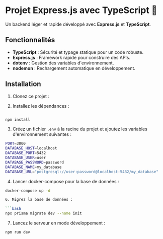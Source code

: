 # Projet Express.js avec TypeScript 🚀

Un backend léger et rapide développé avec **Express.js** et **TypeScript**.

## Fonctionnalités

- **TypeScript** : Sécurité et typage statique pour un code robuste.
- **Express.js** : Framework rapide pour construire des APIs.
- **dotenv** : Gestion des variables d'environnement.
- **nodemon** : Rechargement automatique en développement.

## Installation

1. Clonez ce projet :

2. Installez les dépendances :

```bash

npm install

```

3. Créez un fichier `.env` à la racine du projet et ajoutez les variables d'environnement suivantes :

```bash
PORT=3000
DATABASE_HOST=localhost
DATABASE_PORT=5432
DATABASE_USER=user
DATABASE_PASSWORD=password
DATABASE_NAME=my_database
DATABASE_URL="postgresql://user:password@localhost:5432/my_database"
```

4. Lancer docker-compose pour la base de données :

````bash
docker-compose up -d

6. Migrez la base de données :

```bash
npx prisma migrate dev --name init
````

7. Lancez le serveur en mode développement :

```bash
npm run dev
```
